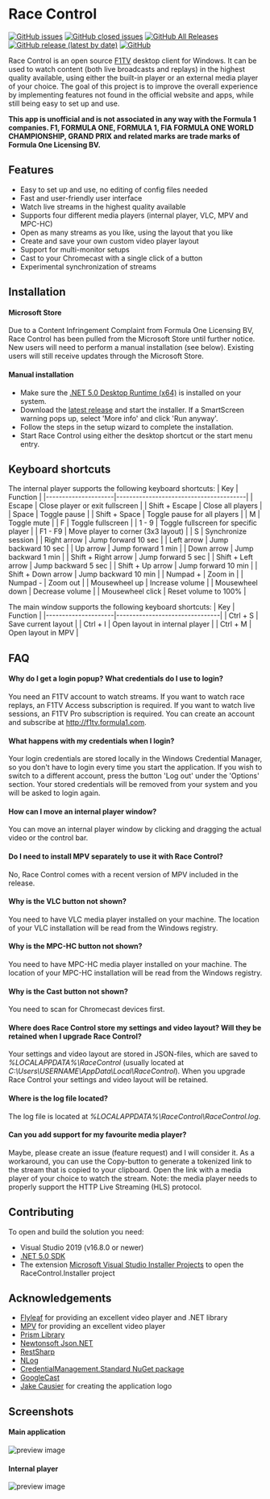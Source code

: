 # Race Control
[![GitHub issues](https://img.shields.io/github/issues/robvdpol/RaceControl)](https://github.com/robvdpol/RaceControl/issues?q=is%3Aopen+is%3Aissue)
[![GitHub closed issues](https://img.shields.io/github/issues-closed/robvdpol/RaceControl)](https://github.com/robvdpol/RaceControl/issues?q=is%3Aissue+is%3Aclosed)
[![GitHub All Releases](https://img.shields.io/github/downloads/robvdpol/RaceControl/total)](https://github.com/robvdpol/RaceControl/releases)
[![GitHub release (latest by date)](https://img.shields.io/github/v/release/robvdpol/RaceControl)](https://github.com/robvdpol/RaceControl/releases/latest)
[![GitHub](https://img.shields.io/github/license/robvdpol/RaceControl)](https://github.com/robvdpol/RaceControl/blob/master/LICENSE.md)

Race Control is an open source [F1TV](https://f1tv.formula1.com) desktop client for Windows. It can be used to watch content (both live broadcasts and replays) in the highest quality available, using either the built-in player or an external media player of your choice. The goal of this project is to improve the overall experience by implementing features not found in the official website and apps, while still being easy to set up and use.

**This app is unofficial and is not associated in any way with the Formula 1 companies. F1, FORMULA ONE, FORMULA 1, FIA FORMULA ONE WORLD CHAMPIONSHIP, GRAND PRIX and related marks are trade marks of Formula One Licensing BV.**

## Features
* Easy to set up and use, no editing of config files needed
* Fast and user-friendly user interface
* Watch live streams in the highest quality available
* Supports four different media players (internal player, VLC, MPV and MPC-HC)
* Open as many streams as you like, using the layout that you like
* Create and save your own custom video player layout
* Support for multi-monitor setups
* Cast to your Chromecast with a single click of a button
* Experimental synchronization of streams

## Installation
#### Microsoft Store
Due to a Content Infringement Complaint from Formula One Licensing BV, Race Control has been pulled from the Microsoft Store until further notice. New users will need to perform a manual installation (see below). Existing users will still receive updates through the Microsoft Store.

#### Manual installation
* Make sure the [.NET 5.0 Desktop Runtime (x64)](https://dotnet.microsoft.com/download/dotnet-core/5.0/runtime) is installed on your system.
* Download the [latest release](https://github.com/robvdpol/RaceControl/releases/latest) and start the installer. If a SmartScreen warning pops up, select 'More info' and click 'Run anyway'.
* Follow the steps in the setup wizard to complete the installation.
* Start Race Control using either the desktop shortcut or the start menu entry.

## Keyboard shortcuts
The internal player supports the following keyboard shortcuts:
| Key                 | Function                               |
|---------------------|----------------------------------------|
| Escape              | Close player or exit fullscreen        |
| Shift + Escape      | Close all players                      |
| Space               | Toggle pause                           |
| Shift + Space       | Toggle pause for all players           |
| M                   | Toggle mute                            |
| F                   | Toggle fullscreen                      |
| 1 - 9               | Toggle fullscreen for specific player  |
| F1 - F9             | Move player to corner (3x3 layout)     |
| S                   | Synchronize session                    |
| Right arrow         | Jump forward 10 sec                    |
| Left arrow          | Jump backward 10 sec                   |
| Up arrow            | Jump forward 1 min                     |
| Down arrow          | Jump backward 1 min                    |
| Shift + Right arrow | Jump forward 5 sec                     |
| Shift + Left arrow  | Jump backward 5 sec                    |
| Shift + Up arrow    | Jump forward 10 min                    |
| Shift + Down arrow  | Jump backward 10 min                   |
| Numpad +            | Zoom in                                |
| Numpad -            | Zoom out                               |
| Mousewheel up       | Increase volume                        |
| Mousewheel down     | Decrease volume                        |
| Mousewheel click    | Reset volume to 100%                   |

The main window supports the following keyboard shortcuts:
| Key                 | Function                       |
|---------------------|--------------------------------|
| Ctrl + S            | Save current layout            |
| Ctrl + I            | Open layout in internal player |
| Ctrl + M            | Open layout in MPV             |

## FAQ
#### Why do I get a login popup? What credentials do I use to login?
You need an F1TV account to watch streams. If you want to watch race replays, an F1TV Access subscription is required. If you want to watch live sessions, an F1TV Pro subscription is required. You can create an account and subscribe at http://f1tv.formula1.com.

#### What happens with my credentials when I login?
Your login credentials are stored locally in the Windows Credential Manager, so you don't have to login every time you start the application. If you wish to switch to a different account, press the button 'Log out' under the 'Options' section. Your stored credentials will be removed from your system and you will be asked to login again.

#### How can I move an internal player window?
You can move an internal player window by clicking and dragging the actual video or the control bar.

#### Do I need to install MPV separately to use it with Race Control?
No, Race Control comes with a recent version of MPV included in the release.

#### Why is the VLC button not shown?
You need to have VLC media player installed on your machine. The location of your VLC installation will be read from the Windows registry.

#### Why is the MPC-HC button not shown?
You need to have MPC-HC media player installed on your machine. The location of your MPC-HC installation will be read from the Windows registry.

#### Why is the Cast button not shown?
You need to scan for Chromecast devices first.

#### Where does Race Control store my settings and video layout? Will they be retained when I upgrade Race Control?
Your settings and video layout are stored in JSON-files, which are saved to *%LOCALAPPDATA%\RaceControl* (usually located at *C:\Users\USERNAME\AppData\Local\RaceControl*). When you upgrade Race Control your settings and video layout will be retained.

#### Where is the log file located?
The log file is located at *%LOCALAPPDATA%\RaceControl\RaceControl.log*.

#### Can you add support for my favourite media player?
Maybe, please create an issue (feature request) and I will consider it. As a workaround, you can use the Copy-button to generate a tokenized link to the stream that is copied to your clipboard. Open the link with a media player of your choice to watch the stream. Note: the media player needs to properly support the HTTP Live Streaming (HLS) protocol.

## Contributing
To open and build the solution you need:
* Visual Studio 2019 (v16.8.0 or newer)
* [.NET 5.0 SDK](https://dotnet.microsoft.com/download/visual-studio-sdks)
* The extension [Microsoft Visual Studio Installer Projects](https://marketplace.visualstudio.com/items?itemName=VisualStudioClient.MicrosoftVisualStudio2017InstallerProjects) to open the RaceControl.Installer project

## Acknowledgements
* [Flyleaf](https://github.com/SuRGeoNix/Flyleaf) for providing an excellent video player and .NET library
* [MPV](https://mpv.io) for providing an excellent video player
* [Prism Library](https://prismlibrary.com)
* [Newtonsoft Json.NET](https://www.newtonsoft.com/json)
* [RestSharp](https://restsharp.dev)
* [NLog](https://nlog-project.org)
* [CredentialManagement.Standard NuGet package](https://www.nuget.org/packages/CredentialManagement.Standard)
* [GoogleCast](https://github.com/kakone/GoogleCast)
* [Jake Causier](https://github.com/jakecausier) for creating the application logo

## Screenshots
#### Main application
![preview image](https://imgur.com/GIPIPvP.png)
#### Internal player
![preview image](https://imgur.com/drUlpAV.png)
